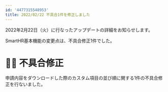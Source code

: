 ```yaml
---
id: '4477315548953'
title: 2022/02/22 不具合1件を修正しました
---
```

2022年2月22日（火）に行なったアップデートの詳細をお知らせします。

SmartHR基本機能の変更点は、不具合修正1件でした。

# 👨‍⚕️ 不具合修正

申請内容をダウンロードした際のカスタム項目の並び順に関する1件の不具合修正を行ないました。
